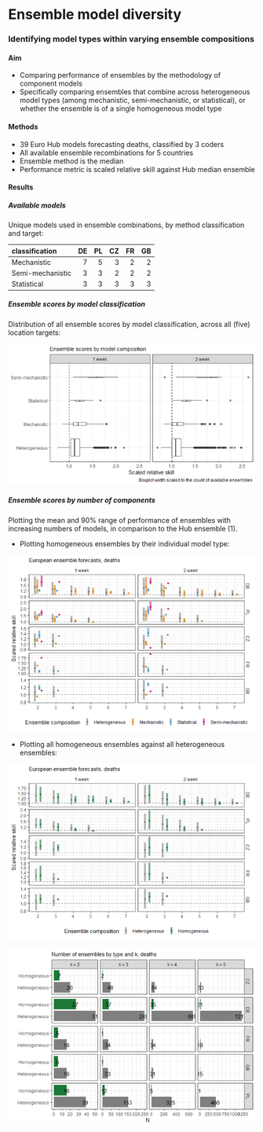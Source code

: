 Ensemble model diversity
================

### Identifying model types within varying ensemble compositions

#### Aim

- Comparing performance of ensembles by the methodology of component
  models
- Specifically comparing ensembles that combine across heterogeneous
  model types (among mechanistic, semi-mechanistic, or statistical), or
  whether the ensemble is of a single homogeneous model type

#### Methods

- 39 Euro Hub models forecasting deaths, classified by 3 coders
- All available ensemble recombinations for 5 countries
- Ensemble method is the median
- Performance metric is scaled relative skill against Hub median
  ensemble

#### Results

##### Available models

Unique models used in ensemble combinations, by method classification
and target:

| classification   |  DE |  PL |  CZ |  FR |  GB |
|:-----------------|----:|----:|----:|----:|----:|
| Mechanistic      |   7 |   5 |   3 |   2 |   2 |
| Semi-mechanistic |   3 |   3 |   2 |   2 |   2 |
| Statistical      |   3 |   3 |   3 |   3 |   3 |

##### Ensemble scores by model classification

Distribution of all ensemble scores by model classification, across all
(five) location targets:

![](model-diversity_files/figure-gfm/plot-by-type-1.png)<!-- -->

##### Ensemble scores by number of components

Plotting the mean and 90% range of performance of ensembles with
increasing numbers of models, in comparison to the Hub ensemble (1).

- Plotting homogeneous ensembles by their individual model type:

![](model-diversity_files/figure-gfm/plot-summary-method-1.png)<!-- -->

- Plotting all homogeneous ensembles against all heterogeneous
  ensembles:

![](model-diversity_files/figure-gfm/plot-summary-1.png)<!-- -->

![](model-diversity_files/figure-gfm/num-ensembles-1.png)<!-- -->
